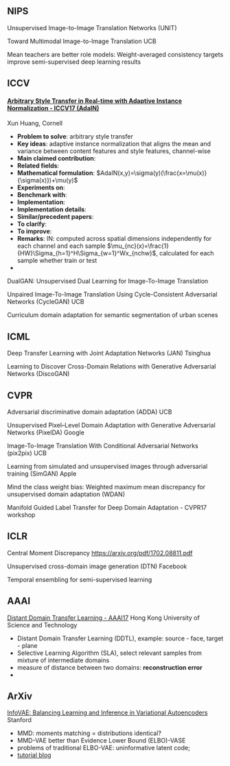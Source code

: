 ## NIPS

Unsupervised Image-to-Image Translation Networks (UNIT)

Toward Multimodal Image-to-Image Translation UCB

Mean teachers are better role models: Weight-averaged consistency targets improve semi-supervised deep learning results

## ICCV

#### [Arbitrary Style Transfer in Real-time with Adaptive Instance Normalization - ICCV17 (AdaIN)](<https://arxiv.org/pdf/1703.06868.pdf>)

Xun Huang, Cornell

- **Problem to solve**: arbitrary style transfer
- **Key ideas**: adaptive instance normalization that aligns the mean and variance between content features and style features, channel-wise
- **Main claimed contribution**:
- **Related fields**: 
- **Mathematical formulation**: $AdaIN(x,y)=\sigma(y)(\frac{x=\mu(x)}{\sigma(x)})+\mu(y)$
- **Experiments on**:
- **Benchmark with**:
- **Implementation**: []()
- **Implementation details**: 
- **Similar/precedent papers**: 
- **To clarify**:
- **To improve**:
- **Remarks**: IN: computed across spatial dimensions independently for each channel and each sample $\mu_{nc}(x)=\frac{1}{HW}\Sigma_{h=1}^H\Sigma_{w=1}^Wx_{nchw}$, calculated for each sample whether train or test
- 

DualGAN: Unsupervised Dual Learning for Image-To-Image Translation

Unpaired Image-To-Image Translation Using Cycle-Consistent Adversarial Networks (CycleGAN) UCB

Curriculum domain adaptation for semantic segmentation of urban scenes

## ICML

Deep Transfer Learning with Joint Adaptation Networks (JAN) Tsinghua

Learning to Discover Cross-Domain Relations with Generative Adversarial Networks (DiscoGAN)

## CVPR

Adversarial discriminative domain adaptation (ADDA) UCB

Unsupervised Pixel–Level Domain Adaptation with Generative Adversarial Networks (PixelDA) Google

Image-To-Image Translation With Conditional Adversarial Networks (pix2pix) UCB

Learning from simulated and unsupervised images through adversarial training (SimGAN) Apple

Mind the class weight bias: Weighted maximum mean discrepancy for unsupervised domain adaptation (WDAN)

Manifold Guided Label Transfer for Deep Domain Adaptation - CVPR17 workshop

## ICLR

Central Moment Discrepancy https://arxiv.org/pdf/1702.08811.pdf 

Unsupervised cross-domain image generation (DTN) Facebook

Temporal ensembling for semi-supervised learning

## AAAI

[Distant Domain Transfer Learning - AAAI17](https://www.ntu.edu.sg/home/sinnopan/publications/[AAAI17]Distant%20Domain%20Transfer%20Learning.pdf) Hong Kong University of Science and Technology

-  Distant Domain Transfer Learning (DDTL), example: source - face, target - plane
-  Selective Learning Algorithm (SLA), select relevant samples from mixture of intermediate domains
-  measure of distance between two domains: **reconstruction error**
-  

## ArXiv

[InfoVAE: Balancing Learning and Inference in Variational Autoencoders](https://arxiv.org/pdf/1706.02262.pdf)  Stanford

- MMD: moments matching = distributions identical?
- MMD-VAE better than Evidence Lower Bound (ELBO)-VASE
- problems of traditional ELBO-VAE: uninformative latent code; 
- [tutorial blog](https://ermongroup.github.io/blog/a-tutorial-on-mmd-variational-autoencoders/)